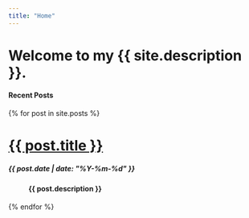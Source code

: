 ```yaml
---
title: "Home"
---
```


<h1>Welcome to my {{ site.description }}.</h1>

<!---
{% for post in site.posts %}
  <h1 class="w3-text-pink"><a href="{{post.url | prepend: site.baseurl }}">{{ post.title }}</a></h1>
  <h4 class="w3-text-gray">{{ post.date  | date: "%Y-%m-%d" }}</h4>
  <h5>{{ post.description }}</h5>
{% endfor %}
--->

<H4>Recent Posts</H4>

<DL>
  {% for post in site.posts %}
  <DT> <h1><a href="{{post.url | prepend: site.baseurl }}">{{ post.title }}</a></h1> <h5>{{ post.date  | date: "%Y-%m-%d" }}</h5> </DT>
  <DD> <h4>{{ post.description }}</h4> </DD>
  {% endfor %}
</DL>

<!---
<OL>
<LI>Main Heading
<UL>
<LI>List item 1
<LI>List item 2
</UL>
<LI>Secondary Heading
<UL>
<LI>List item 1
<LI>List item 2
</UL>
</OL>
--->
